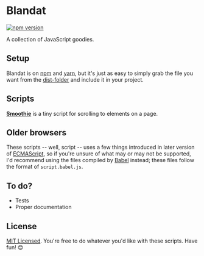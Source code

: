 # Blandat

[![npm version](https://badge.fury.io/js/blandat-js.svg)](https://badge.fury.io/js/blandat-js)

A collection of JavaScript goodies.

## Setup

Blandat is on [npm](//www.npmjs.com/package/blandat-js) and [yarn](//yarnpkg.com/en/package/blandat-js), but it's just as easy to simply grab the file you want from the [dist-folder](dist) and include it in your project.

## Scripts

__[Smoothie](dist/smoothie.min.js)__ is a tiny script for scrolling to elements on a page.

## Older browsers

These scripts -- well, script -- uses a few things introduced in later version of [ECMAScript](//en.wikipedia.org/wiki/ECMAScript), so if you're unsure of what may or may not be supported, I'd recommend using the files compiled by [Babel](//babeljs.io) instead; these files follow the format of `script.babel.js`.

## To do?

- Tests
- Proper documentation

## License

[MIT Licensed](LICENSE). You're free to do whatever you'd like with these scripts. Have fun! :blush: